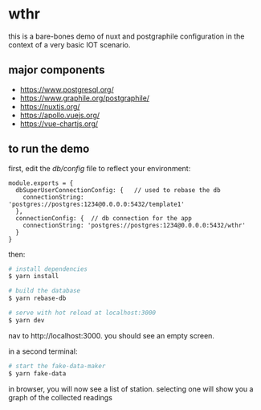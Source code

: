 # wthr
this is a bare-bones demo of nuxt and postgraphile configuration in the context of a very basic IOT scenario.

## major components
- https://www.postgresql.org/
- https://www.graphile.org/postgraphile/
- https://nuxtjs.org/
- https://apollo.vuejs.org/
- https://vue-chartjs.org/

## to run the demo
first, edit the *db/config* file to reflect your environment:
```
module.exports = {
  dbSuperUserConnectionConfig: {   // used to rebase the db
    connectionString: 'postgres://postgres:1234@0.0.0.0:5432/template1'
  },
  connectionConfig: {  // db connection for the app
    connectionString: 'postgres://postgres:1234@0.0.0.0:5432/wthr'
  }
}
```
then:
```bash
# install dependencies
$ yarn install

# build the database
$ yarn rebase-db

# serve with hot reload at localhost:3000
$ yarn dev
```
nav to http://localhost:3000.  you should see an empty screen.

in a second terminal:
```bash
# start the fake-data-maker
$ yarn fake-data
```
in browser, you will now see a list of station.  selecting one will show you a graph of the collected readings
